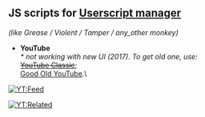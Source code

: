 ## JS scripts for [Userscript manager](https://en.wikipedia.org/wiki/Userscript_manager) 
*(like Grease / Violent / Tamper / any_other monkey)*


* **YouTube**\
_\* not working with new UI (2017). To get old one, use:_\
~~[YouTube Classic](https://github.com/xxzefgh/youtube-classic-extension)~~;\
[Good Old YouTube](https://addons.mozilla.org/firefox/addon/good-old-youtube).\

[![YT:Feed](https://img.shields.io/static/v1?label=Install&message=1%20Click%20remove%20video%20from%20Feed&color=%237D2C2C&style=flat-square)](https://raw.githubusercontent.com/8W4H7/user_scripts/master/youtube/yt_1click_remove_video_from_feed.user.js)

[![YT:Related](https://img.shields.io/static/v1?label=Install&message=1%20Click%20remove%20video%20from%20Related&color=%237D2C2C&style=flat-square)](https://raw.githubusercontent.com/8W4H7/user_scripts/master/youtube/yt_1click_remove_video_from_related.user.js)
